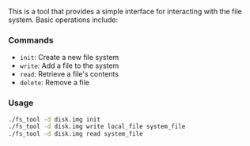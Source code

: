 This is a tool that provides a simple interface for interacting with the file system. Basic operations include:

### Commands
- `init`: Create a new file system
- `write`: Add a file to the system
- `read`: Retrieve a file's contents
- `delete`: Remove a file

### Usage
```bash
./fs_tool -d disk.img init
./fs_tool -d disk.img write local_file system_file
./fs_tool -d disk.img read system_file
```


